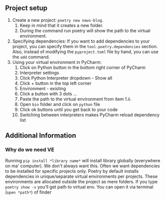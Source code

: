 ## Project setup
1. Create a new project: `poetry new news-blog`.
   1. Keep in mind that it creates a new folder.
   2. During the command run poetry will show the path to the virtual environment.
2. Specifying dependencies: If you want to add dependencies to your project, you can specify them in the `tool.poetry.dependencies` section.
Also, instead of modifying the `pyproject.toml` file by hand, you can use the `add` command.
3. Using your virtual environment in PyCharm:
   1. Click on Python button in the bottom right corner of PyCharm
   2. Interpreter settings
   3. Click Python Interpreter dropdown - Show all
   4. Click + button in the top left corner
   5. Environment - existing
   6. Click a button with 3 dots ...
   7. Paste the path to the virtual environment from item 1.ii.
   8. Open `bin` folder and click on `python` file
   9. Click ok buttons until you get back to your code
   10. Switching between interpreters makes PyCharm reload dependency list

## Additional Information
### Why do we need VE
Running `pip install *library name*` will install library globally (everywhere on ma' computer).
We don't always want this. Often we want dependencies to be installed for specific projects only.
Poetry by default installs dependencies in unique/separate virtual environments per projects.
These environments are allocated outside the project as mere folders.
If you type `poetry show -v` you'll get path to virtual env. You can open it via terminal (`open *path*`) of finder
